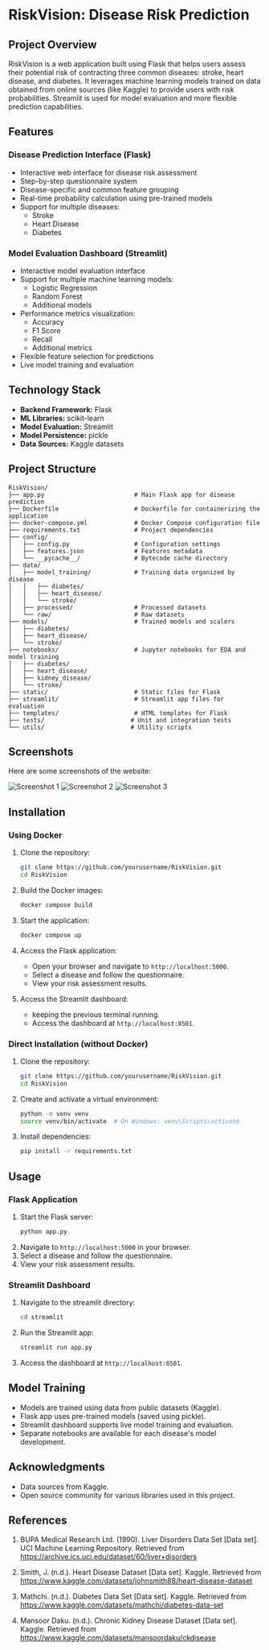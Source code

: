 # RiskVision: Disease Risk Prediction

## Project Overview

RiskVision is a web application built using Flask that helps users assess their potential risk of contracting three common diseases: stroke, heart disease, and diabetes. It leverages machine learning models trained on data obtained from online sources (like Kaggle) to provide users with risk probabilities. Streamlit is used for model evaluation and more flexible prediction capabilities.

## Features

### Disease Prediction Interface (Flask)
- Interactive web interface for disease risk assessment
- Step-by-step questionnaire system
- Disease-specific and common feature grouping
- Real-time probability calculation using pre-trained models
- Support for multiple diseases:
  - Stroke
  - Heart Disease
  - Diabetes

### Model Evaluation Dashboard (Streamlit)
- Interactive model evaluation interface
- Support for multiple machine learning models:
  - Logistic Regression
  - Random Forest
  - Additional models
- Performance metrics visualization:
  - Accuracy
  - F1 Score
  - Recall
  - Additional metrics
- Flexible feature selection for predictions
- Live model training and evaluation

## Technology Stack

- **Backend Framework:** Flask
- **ML Libraries:** scikit-learn
- **Model Evaluation:** Streamlit
- **Model Persistence:** pickle
- **Data Sources:** Kaggle datasets


## Project Structure

```
RiskVision/
├── app.py                         # Main Flask app for disease prediction
├── Dockerfile                     # Dockerfile for containerizing the application
├── docker-compose.yml             # Docker Compose configuration file
├── requirements.txt               # Project dependencies
├── config/
│   ├── config.py                  # Configuration settings
│   ├── features.json              # Features metadata
│   └── __pycache__/               # Bytecode cache directory
├── data/
│   ├── model_training/            # Training data organized by disease
│   │   ├── diabetes/
│   │   ├── heart_disease/
│   │   └── stroke/
│   ├── processed/                 # Processed datasets
│   └── raw/                       # Raw datasets
├── models/                        # Trained models and scalers
│   ├── diabetes/
│   ├── heart_disease/
│   └── stroke/
├── notebooks/                     # Jupyter notebooks for EDA and model training
│   ├── diabetes/
│   ├── heart_disease/
│   ├── kidney_disease/
│   └── stroke/
├── static/                        # Static files for Flask
├── streamlit/                     # Streamlit app files for evaluation
├── templates/                     # HTML templates for Flask
├── tests/                        # Unit and integration tests
└── utils/                        # Utility scripts
```

## Screenshots

Here are some screenshots of the website:

![Screenshot 1](static/img/displayImg1.png)
![Screenshot 2](static/img/displayImg2.png)
![Screenshot 3](static/img/displayImg3.png)

## Installation

### Using Docker
1. Clone the repository:
   ```bash
   git clone https://github.com/yourusername/RiskVision.git
   cd RiskVision
   ```

2. Build the Docker images:
   ```bash
   docker compose build
   ```

3. Start the application:
   ```bash
   docker compose up
   ```

4. Access the Flask application:
   - Open your browser and navigate to `http://localhost:5000`.
   - Select a disease and follow the questionnaire.
   - View your risk assessment results.

5. Access the Streamlit dashboard:
   - keeping the previous terminal running.
   - Access the dashboard at `http://localhost:8501`.

### Direct Installation (without Docker)
1. Clone the repository:
   ```bash
   git clone https://github.com/yourusername/RiskVision.git
   cd RiskVision
   ```

2. Create and activate a virtual environment:
   ```bash
   python -m venv venv
   source venv/bin/activate  # On Windows: venv\Scripts\activate
   ```

3. Install dependencies:
   ```bash
   pip install -r requirements.txt
   ```

## Usage

### Flask Application
1. Start the Flask server:
   ```bash
   python app.py
   ```
2. Navigate to `http://localhost:5000` in your browser.
3. Select a disease and follow the questionnaire.
4. View your risk assessment results.

### Streamlit Dashboard
1. Navigate to the streamlit directory:
   ```bash
   cd streamlit
   ```
2. Run the Streamlit app:
   ```bash
   streamlit run app.py
   ```
3. Access the dashboard at `http://localhost:8501`.

## Model Training

- Models are trained using data from public datasets (Kaggle).
- Flask app uses pre-trained models (saved using pickle).
- Streamlit dashboard supports live model training and evaluation.
- Separate notebooks are available for each disease's model development.

## Acknowledgments

- Data sources from Kaggle.
- Open source community for various libraries used in this project.

## References
1. BUPA Medical Research Ltd. (1990). Liver Disorders Data Set [Data set]. UCI Machine Learning Repository. Retrieved from https://archive.ics.uci.edu/dataset/60/liver+disorders

2. Smith, J. (n.d.). Heart Disease Dataset [Data set]. Kaggle. Retrieved from https://www.kaggle.com/datasets/johnsmith88/heart-disease-dataset

3. Mathchi. (n.d.). Diabetes Data Set [Data set]. Kaggle. Retrieved from https://www.kaggle.com/datasets/mathchi/diabetes-data-set

4. Mansoor Daku. (n.d.). Chronic Kidney Disease Dataset [Data set]. Kaggle. Retrieved from https://www.kaggle.com/datasets/mansoordaku/ckdisease
